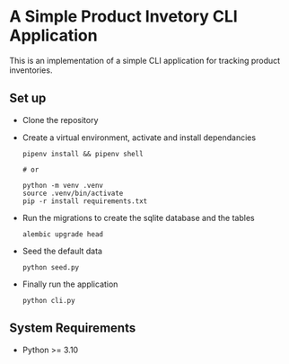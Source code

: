 # A Simple Product Invetory CLI Application
This is an implementation of a simple CLI application for tracking product inventories.

## Set up
- Clone the repository
- Create a virtual environment, activate and install dependancies
    ```
    pipenv install && pipenv shell

    # or

    python -m venv .venv
    source .venv/bin/activate
    pip -r install requirements.txt

    ```

- Run the migrations to create the sqlite database and the tables
    ```
    alembic upgrade head
    ```

- Seed the default data
    ```
    python seed.py
    ```

- Finally run the application
    ```
    python cli.py
    ```

## System Requirements
- Python >= 3.10